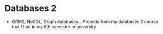 # Databases 2
- ORMS, NoSQL, Graph databases...
Projects from my databases 2 course that I had in my 6th semester in university
